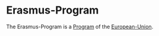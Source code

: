 # Erasmus-Program

The Erasmus-Program is a [Program](60086.md) of the [European-Union](141000002.md).